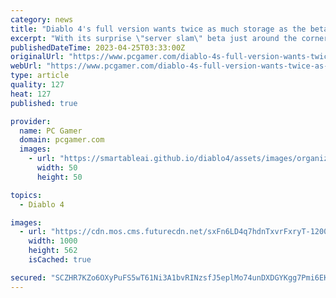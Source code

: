 ```yaml
---
category: news
title: "Diablo 4's full version wants twice as much storage as the beta"
excerpt: "With its surprise \"server slam\" beta just around the corner and its June launch date not long after, Diablo 4 has put out its full system requirements (opens in new tab) for minimum, medium, high, and ultra settings."
publishedDateTime: 2023-04-25T03:33:00Z
originalUrl: "https://www.pcgamer.com/diablo-4s-full-version-wants-twice-as-much-storage-as-the-beta/"
webUrl: "https://www.pcgamer.com/diablo-4s-full-version-wants-twice-as-much-storage-as-the-beta/"
type: article
quality: 127
heat: 127
published: true

provider:
  name: PC Gamer
  domain: pcgamer.com
  images:
    - url: "https://smartableai.github.io/diablo4/assets/images/organizations/pcgamer.com-50x50.jpg"
      width: 50
      height: 50

topics:
  - Diablo 4

images:
  - url: "https://cdn.mos.cms.futurecdn.net/sxFn6LD4q7hdnTxvrFxryT-1200-80.png"
    width: 1000
    height: 562
    isCached: true

secured: "SCZHR7KZo6OXyPuFS5wT61Ni3A1bvRINzsfJ5eplMo74unDXDGYKgg7Pmi6EKYK+YqOfj3HrOG+nVjfuWnL+1sNj7h7bGETdcZajo1NDRRewUOfm9aVtS9nOlDFUc2/7A36lVvj36kZUs7esdjOfKLzsySwoh3PdxtWsmsxGEDG64bWdaF2WCQiCIn/lDvpV00UTsdjv+hSjDNrqTUajuzxglDngGAXIpY50BKUGNmAtgrrcFGwCpaA0GJIbnjo6wLey8d7ThBVZsJ72DSYAQVfG36GugVk459RDGMjWGLg15FclBYEYl5ml60FKJlvvOR88rVr8LmMC48U5QpVBGA4/SMwr2487Mf3kwsKqhsw=;YgHN6TBLIHzD3cSPlDttQA=="
---
```


